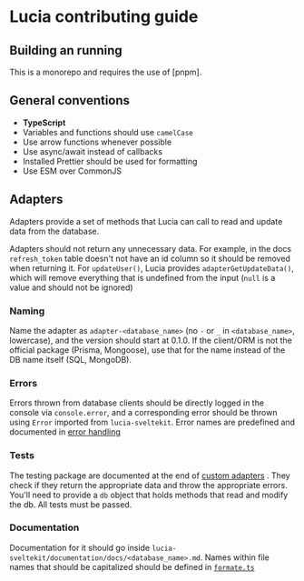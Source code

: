 # Lucia contributing guide

## Building an running

This is a monorepo and requires the use of [pnpm].

## General conventions

- **TypeScript**
- Variables and functions should use `camelCase`
- Use arrow functions whenever possible
- Use async/await instead of callbacks
- Installed Prettier should be used for formatting
- Use ESM over CommonJS

## Adapters

Adapters provide a set of methods that Lucia can call to read and update data from the database. 

Adapters should not return any unnecessary data. For example, in the docs `refresh_token` table doesn't not have an id column so it should be removed when returning it. For `updateUser()`, Lucia provides `adapterGetUpdateData()`, which will remove everything that is undefined from the input (`null` is a value and should not be ignored)

### Naming

Name the adapter as `adapter-<database_name>` (no `-` or `_` in `<database_name>`, lowercase), and the version should start at 0.1.0. If the client/ORM is not the official package (Prisma, Mongoose), use that for the name instead of the DB name itself (SQL, MongoDB). 

### Errors

Errors thrown from database clients should be directly logged in the console via `console.error`, and a corresponding error should be thrown using `Error` imported from `lucia-sveltekit`. Error names are predefined and documented in [error handling](https://lucia-sveltekit.vercel.app/references/error-handling)

### Tests

The testing package are documented at the end of [custom adapters](https://lucia-sveltekit.vercel.app/adapters/custom) . They check if they return the appropriate data and throw the appropriate errors. You'll need to provide a `db` object that holds methods that read and modify the db. All tests must be passed.

### Documentation

Documentation for it should go inside `lucia-sveltekit/documentation/docs/<database_name>.md`. Names within file names that should be capitalized should be defined in [`formate.ts`](https://github.com/pilcrowOnPaper/lucia-sveltekit/blob/main/apps/documentation/src/lib/format.ts)

